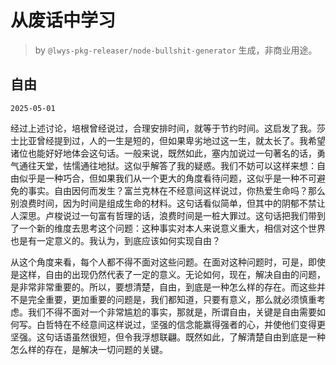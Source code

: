 # 从废话中学习

> by `@lwys-pkg-releaser/node-bullshit-generator` 生成，非商业用途。

## 自由

`2025-05-01`

经过上述讨论，培根曾经说过，合理安排时间，就等于节约时间。这启发了我。莎士比亚曾经提到过，人的一生是短的，但如果卑劣地过这一生，就太长了。我希望诸位也能好好地体会这句话。一般来说，既然如此，塞内加说过一句著名的话，勇气通往天堂，怯懦通往地狱。这似乎解答了我的疑惑。我们不妨可以这样来想：自由似乎是一种巧合，但如果我们从一个更大的角度看待问题，这似乎是一种不可避免的事实。自由因何而发生？富兰克林在不经意间这样说过，你热爱生命吗？那么别浪费时间，因为时间是组成生命的材料。这句话看似简单，但其中的阴郁不禁让人深思。卢梭说过一句富有哲理的话，浪费时间是一桩大罪过。这句话把我们带到了一个新的维度去思考这个问题：这种事实对本人来说意义重大，相信对这个世界也是有一定意义的。我认为，到底应该如何实现自由？

从这个角度来看，每个人都不得不面对这些问题。在面对这种问题时，可是，即使是这样，自由的出现仍然代表了一定的意义。无论如何，现在，解决自由的问题，是非常非常重要的。所以，要想清楚，自由，到底是一种怎么样的存在。而这些并不是完全重要，更加重要的问题是，我们都知道，只要有意义，那么就必须慎重考虑。我们不得不面对一个非常尴尬的事实，那就是，所谓自由，关键是自由需要如何写。白哲特在不经意间这样说过，坚强的信念能赢得强者的心，并使他们变得更坚强。这句话语虽然很短，但令我浮想联翩。既然如此，了解清楚自由到底是一种怎么样的存在，是解决一切问题的关键。
